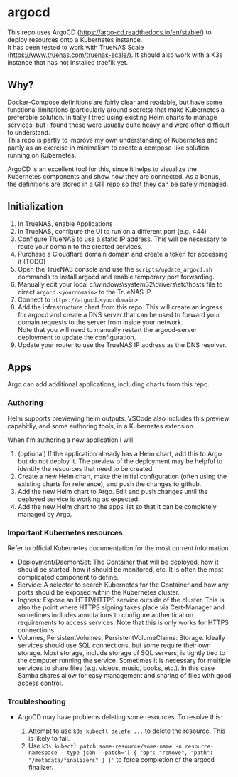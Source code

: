 # argocd

This repo uses ArgoCD (https://argo-cd.readthedocs.io/en/stable/) to deploy resources onto a Kubernetes instance.  
It has been tested to work with TrueNAS Scale (https://www.truenas.com/truenas-scale/). It should also work with a K3s instance that has not installed traefik yet.

## Why?

Docker-Compose definitions are fairly clear and readable, but have some functional limitations (particularly around secrets) that make Kubernetes a preferable solution. Initially I tried using existing Helm charts to manage services, but I found these were usually quite heavy and were often difficult to understand.  
This repo is partly to improve my own understanding of Kubernetes and partly as an exercise in minimalism to create a compose-like solution running on Kubernetes.

ArgoCD is an excellent tool for this, since it helps to visualize the Kubernetes components and show how they are connected. As a bonus, the definitions are stored in a GIT repo so that they can be safely managed. 

## Initialization

1. In TrueNAS, enable Applications
2. In TrueNAS, configure the UI to run on a different port (e.g. 444)
3. Configure TrueNAS to use a static IP address. This will be necessary to route your domain to the created services.
4. Purchase a Cloudflare domain domain and create a token for accessing it (TODO)
5. Open the TrueNAS console and use the `scripts/update_argocd.sh` commands to install argocd and enable temporary port forwarding.
6. Manually edit your local c:\windows\system32\drivers\etc\hosts file to direct `argocd.<yourdomain>` to the TrueNAS IP.
7. Connect to `https://argocd.<yourdomain>`
8. Add the infrastructure chart from this repo. This will create an ingress for argocd and create a DNS server that can be used to forward your domain requests to the server from inside your network.  
   Note that you will need to manually restart the argocd-server deployment to update the configuration.
9. Update your router to use the TrueNAS IP address as the DNS resolver.

## Apps

Argo can add additional applications, including charts from this repo.

### Authoring

Helm supports previewing helm outputs. VSCode also includes this preview capabitliy, and some authoring tools, in a Kubernetes extension.

When I'm authoring a new application I will:
1. (optional) If the application already has a Helm chart, add this to Argo but do not deploy it. The preview of the deployment may be helpful to identify the resources that need to be created.
2. Create a new Helm chart, make the initial configuration (often using the existing charts for reference), and push the changes to github.
3. Add the new Helm chart to Argo. Edit and push changes until the deployed service is working as expected.
4. Add the new Helm chart to the apps list so that it can be completely managed by Argo.

### Important Kubernetes resources

Refer to official Kubernetes documentation for the most current information.

- Deployment/DaemonSet: The Container that will be deployed, how it should be started, how it should be monitored, etc. It is often the most complicated component to define.
- Service: A selector to search Kubernetes for the Container and how any ports should be exposed within the Kubernetes cluster.
- Ingress: Expose an HTTP/HTTPS service outside of the cluster. This is also the point where HTTPS signing takes place via Cert-Manager and sometimes includes annotations to configure authentication requirements to access services. Note that this is only works for HTTPS connections.
- Volumes, PersistentVolumes, PersistentVolumeClaims: Storage. Ideally services should use SQL connections, but some require their own storage. Most storage, include storage of SQL servers, is tightly tied to the computer running the service. Sometimes it is necessary for multiple services to share files (e.g. videos, music, books, etc.). In this case Samba shares allow for easy management and sharing of files with good access control.

### Troubleshooting

- ArgoCD may have problems deleting some resources. To resolve this:

  1. Attempt to use `k3s kubectl delete ...` to delete the resource. This is likely to fail.
  2. Use `k3s kubectl patch some-resource/some-name -n resource-namespace --type json --patch='[ { "op": "remove", "path": "/metadata/finalizers" } ]'` to force completion of the argocd finalizer.